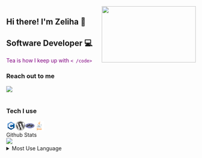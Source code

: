 <img src="https://media.giphy.com/media/fwbZnTftCXVocKzfxR/giphy.gif?cid=ecf05e47fta3ye6ab3e9tged01bnbi6v5gku35as31nx0f1x&rid=giphy.gif&ct=g" align="right" width="250" height="150">

## Hi there! I'm Zeliha  🙋

## Software Developer  💻

<font color="purple"> Tea is how I keep up with ```< /code>```</font>



### Reach out to me
[<img width="25" src="https://cdn.jsdelivr.net/npm/simple-icons@v5/icons/linkedin.svg" align="left" />][Linkedin]

<br/>
<br/>

### Tech I use
 
<img src ="https://raw.githubusercontent.com/github/explore/f3e22f0dca2be955676bc70d6214b95b13354ee8/topics/java/java.png" width="25" height ="25">
 
<img src ="https://raw.githubusercontent.com/github/explore/f3e22f0dca2be955676bc70d6214b95b13354ee8/topics/c/c.png" align="left" width="25" height ="25">

<img src ="https://raw.githubusercontent.com/github/explore/f3e22f0dca2be955676bc70d6214b95b13354ee8/topics/wordpress/wordpress.png" align="left" width="25" height ="25">

<img src ="https://raw.githubusercontent.com/github/explore/f3e22f0dca2be955676bc70d6214b95b13354ee8/topics/php/php.png" align="left" width="25" height ="25">

<br/>


<summary> 
 Github Stats 
</summary>
<img src="https://github-readme-stats.vercel.app/api?username=ZelihaArslan&theme=radical">


<details>
<summary> Most Use Language 
</summary>
<img src="https://github-readme-stats.vercel.app/api/top-langs/?username=mustafacagri&layout=compact&theme=radical">
</details> 

[Linkedin]: https://www.linkedin.com/in/zeliha-arslan06/
